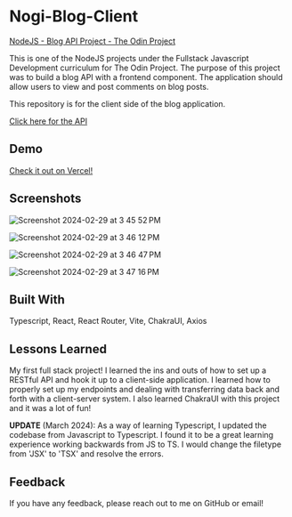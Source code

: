 # Nogi-Blog-Client

[NodeJS - Blog API Project - The Odin Project](https://www.theodinproject.com/lessons/nodejs-blog-api)

This is one of the NodeJS projects under the Fullstack Javascript Development curriculum for The Odin Project. The purpose of this project was to build a blog API with a frontend component. The application should allow users to view and post comments on blog posts.

This repository is for the client side of the blog application.

[Click here for the API](https://github.com/Nogiback/Nogi-Blog-Backend)

## Demo

[Check it out on Vercel!](https://nogi-blog.vercel.app/)

## Screenshots

![Screenshot 2024-02-29 at 3 45 52 PM](https://github.com/Nogiback/Nogi-Blog-Client/assets/84485191/4def0b43-b230-40af-8b66-f18421447b26)

![Screenshot 2024-02-29 at 3 46 12 PM](https://github.com/Nogiback/Nogi-Blog-Client/assets/84485191/34ad8a1d-26be-41fd-8384-cc2f9f9ad481)

![Screenshot 2024-02-29 at 3 46 47 PM](https://github.com/Nogiback/Nogi-Blog-Client/assets/84485191/74baa6e0-8113-47b0-99dc-59da2ce135d4)

![Screenshot 2024-02-29 at 3 47 16 PM](https://github.com/Nogiback/Nogi-Blog-Client/assets/84485191/cd5f60a3-ad06-4d36-ba9a-d3de8370f2e8)


## Built With

Typescript, React, React Router, Vite, ChakraUI, Axios

## Lessons Learned

My first full stack project! I learned the ins and outs of how to set up a RESTful API and hook it up to a client-side application. I learned how to properly set up my endpoints and dealing with transferring data back and forth with a client-server system. I also learned ChakraUI with this project and it was a lot of fun!

**UPDATE** (March 2024):
As a way of learning Typescript, I updated the codebase from Javascript to Typescript. I found it to be a great learning experience working backwards from JS to TS. I would change the filetype from 'JSX' to 'TSX' and resolve the errors.

## Feedback

If you have any feedback, please reach out to me on GitHub or email!
